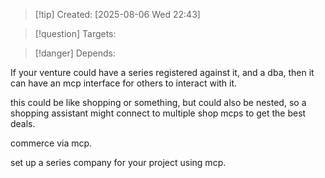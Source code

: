 
>[!tip] Created: [2025-08-06 Wed 22:43]

>[!question] Targets: 

>[!danger] Depends: 

If your venture could have a series registered against it, and a dba, then it can have an mcp interface for others to interact with it.

this could be like shopping or something, but could also be nested, so a shopping assistant might connect to multiple shop mcps to get the best deals.

commerce via mcp.

set up a series company for your project using mcp.